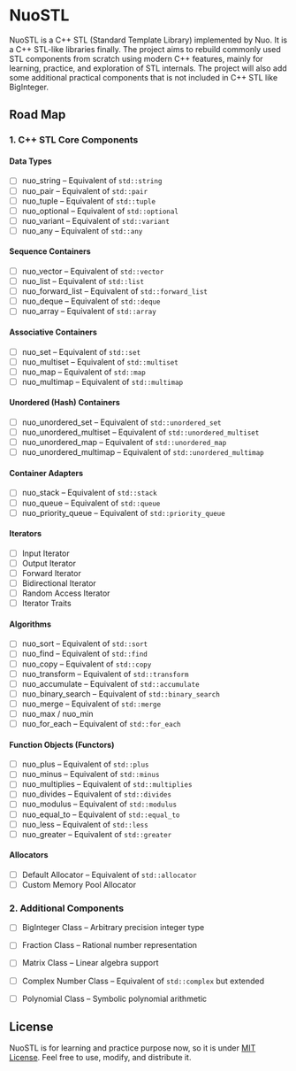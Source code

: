 # NuoSTL

NuoSTL is a C++ STL (Standard Template Library) implemented by Nuo. It is a C++ STL-like libraries finally.
The project aims to rebuild commonly used STL components from scratch using modern C++ features, mainly for learning, practice, and exploration of STL internals.
The project will also add some additional practical components that is not included in C++ STL like BigInteger.

## Road Map

### 1. C++ STL Core Components

#### Data Types
- [ ] nuo_string – Equivalent of `std::string`
- [ ] nuo_pair – Equivalent of `std::pair`
- [ ] nuo_tuple – Equivalent of `std::tuple`
- [ ] nuo_optional – Equivalent of `std::optional`
- [ ] nuo_variant – Equivalent of `std::variant`
- [ ] nuo_any – Equivalent of `std::any`

#### Sequence Containers
- [ ] nuo_vector – Equivalent of `std::vector`
- [ ] nuo_list – Equivalent of `std::list`
- [ ] nuo_forward_list – Equivalent of `std::forward_list`
- [ ] nuo_deque – Equivalent of `std::deque`
- [ ] nuo_array – Equivalent of `std::array`

#### Associative Containers
- [ ] nuo_set – Equivalent of `std::set`
- [ ] nuo_multiset – Equivalent of `std::multiset`
- [ ] nuo_map – Equivalent of `std::map`
- [ ] nuo_multimap – Equivalent of `std::multimap`

#### Unordered (Hash) Containers
- [ ] nuo_unordered_set – Equivalent of `std::unordered_set`
- [ ] nuo_unordered_multiset – Equivalent of `std::unordered_multiset`
- [ ] nuo_unordered_map – Equivalent of `std::unordered_map`
- [ ] nuo_unordered_multimap – Equivalent of `std::unordered_multimap`

#### Container Adapters
- [ ] nuo_stack – Equivalent of `std::stack`
- [ ] nuo_queue – Equivalent of `std::queue`
- [ ] nuo_priority_queue – Equivalent of `std::priority_queue`

#### Iterators
- [ ] Input Iterator
- [ ] Output Iterator
- [ ] Forward Iterator
- [ ] Bidirectional Iterator
- [ ] Random Access Iterator
- [ ] Iterator Traits

#### Algorithms
- [ ] nuo_sort – Equivalent of `std::sort`
- [ ] nuo_find – Equivalent of `std::find`
- [ ] nuo_copy – Equivalent of `std::copy`
- [ ] nuo_transform – Equivalent of `std::transform`
- [ ] nuo_accumulate – Equivalent of `std::accumulate`
- [ ] nuo_binary_search – Equivalent of `std::binary_search`
- [ ] nuo_merge – Equivalent of `std::merge`
- [ ] nuo_max / nuo_min
- [ ] nuo_for_each – Equivalent of `std::for_each`

#### Function Objects (Functors)
- [ ] nuo_plus – Equivalent of `std::plus`
- [ ] nuo_minus – Equivalent of `std::minus`
- [ ] nuo_multiplies – Equivalent of `std::multiplies`
- [ ] nuo_divides – Equivalent of `std::divides`
- [ ] nuo_modulus – Equivalent of `std::modulus`
- [ ] nuo_equal_to – Equivalent of `std::equal_to`
- [ ] nuo_less – Equivalent of `std::less`
- [ ] nuo_greater – Equivalent of `std::greater`

#### Allocators
- [ ] Default Allocator – Equivalent of `std::allocator`
- [ ] Custom Memory Pool Allocator

### 2. Additional Components
- [ ] BigInteger Class – Arbitrary precision integer type  
- [ ] Fraction Class – Rational number representation  
- [ ] Matrix Class – Linear algebra support  
- [ ] Complex Number Class – Equivalent of `std::complex` but extended  
- [ ] Polynomial Class – Symbolic polynomial arithmetic  


## License

NuoSTL is for learning and practice purpose now, so it is under [MIT License](LICENSE). Feel free to use, modify, and distribute it.
